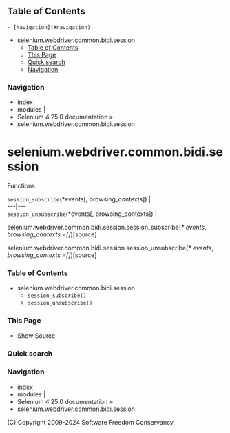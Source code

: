 ## Table of Contents

    - [Navigation](#navigation)
- [selenium.webdriver.common.bidi.session](#seleniumwebdrivercommonbidisession)
    - [Table of Contents](#table-of-contents)
    - [This Page](#this-page)
    - [Quick search](#quick-search)
    - [Navigation](#navigation)

### Navigation

  * index
  * modules |
  * Selenium 4.25.0 documentation »
  * selenium.webdriver.common.bidi.session

# selenium.webdriver.common.bidi.session

Functions

`session_subscribe`(*events[, browsing_contexts]) |   
---|---  
`session_unsubscribe`(*events[, browsing_contexts]) |   
  
selenium.webdriver.common.bidi.session.session_subscribe(_* events_,
_browsing_contexts =[]_)[source]

    

selenium.webdriver.common.bidi.session.session_unsubscribe(_* events_,
_browsing_contexts =[]_)[source]

    

### Table of Contents

  * selenium.webdriver.common.bidi.session
    * `session_subscribe()`
    * `session_unsubscribe()`

### This Page

  * Show Source

### Quick search

### Navigation

  * index
  * modules |
  * Selenium 4.25.0 documentation »
  * selenium.webdriver.common.bidi.session

(C) Copyright 2009-2024 Software Freedom Conservancy.
